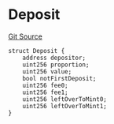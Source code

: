 # Deposit
[Git Source](https://github.com/ArrakisFinance/arrakis-modular/blob/main/src/structs/SUniswapV4.sol)


```solidity
struct Deposit {
    address depositor;
    uint256 proportion;
    uint256 value;
    bool notFirstDeposit;
    uint256 fee0;
    uint256 fee1;
    uint256 leftOverToMint0;
    uint256 leftOverToMint1;
}
```

